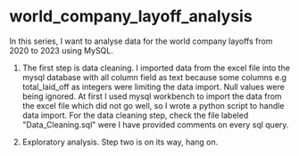 # world_company_layoff_analysis
In this series, I want to analyse data for the world company layoffs from 2020 to 2023 using MySQL.

1. The first step is data cleaning. 
   I imported data from the excel file into the mysql database with all column field as text  because some columns e.g total_laid_off as integers were limiting the    data import. Null values were being ignored. At first I used mysql workbench to import the data from the excel file which did not go well, so I wrote a python 
   script to handle data import.
   For the data cleaning step, check the file labeled "Data_Cleaning.sql" were I have provided comments on every sql query.

2. Exploratory analysis.
   Step two is on its way, hang on.
   
